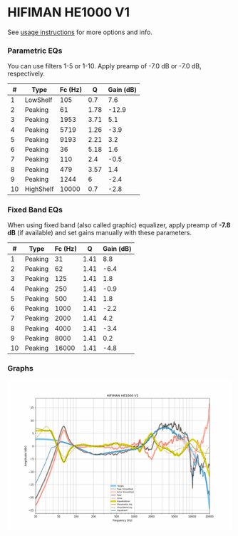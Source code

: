 # HIFIMAN HE1000 V1
See [usage instructions](https://github.com/jaakkopasanen/AutoEq#usage) for more options and info.

### Parametric EQs
You can use filters 1-5 or 1-10. Apply preamp of -7.0 dB or -7.0 dB, respectively.

|   # | Type      |   Fc (Hz) |    Q |   Gain (dB) |
|-----|-----------|-----------|------|-------------|
|   1 | LowShelf  |       105 | 0.7  |         7.6 |
|   2 | Peaking   |        61 | 1.78 |       -12.9 |
|   3 | Peaking   |      1953 | 3.71 |         5.1 |
|   4 | Peaking   |      5719 | 1.26 |        -3.9 |
|   5 | Peaking   |      9193 | 2.21 |         3.2 |
|   6 | Peaking   |        36 | 5.18 |         1.6 |
|   7 | Peaking   |       110 | 2.4  |        -0.5 |
|   8 | Peaking   |       479 | 3.57 |         1.4 |
|   9 | Peaking   |      1244 | 6    |        -2.4 |
|  10 | HighShelf |     10000 | 0.7  |        -2.8 |

### Fixed Band EQs
When using fixed band (also called graphic) equalizer, apply preamp of **-7.8 dB** (if available) and set gains manually with these parameters.

|   # | Type    |   Fc (Hz) |    Q |   Gain (dB) |
|-----|---------|-----------|------|-------------|
|   1 | Peaking |        31 | 1.41 |         8.8 |
|   2 | Peaking |        62 | 1.41 |        -6.4 |
|   3 | Peaking |       125 | 1.41 |         1.8 |
|   4 | Peaking |       250 | 1.41 |        -0.9 |
|   5 | Peaking |       500 | 1.41 |         1.8 |
|   6 | Peaking |      1000 | 1.41 |        -2.2 |
|   7 | Peaking |      2000 | 1.41 |         4.2 |
|   8 | Peaking |      4000 | 1.41 |        -3.4 |
|   9 | Peaking |      8000 | 1.41 |         0.2 |
|  10 | Peaking |     16000 | 1.41 |        -4.8 |

### Graphs
![](./HIFIMAN%20HE1000%20V1.png)

